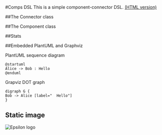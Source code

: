 #Comps DSL
This is a simple component-connector DSL. <a href="javascript:showView(['Model','Readme (HTML)'])">(HTML version)</a>

##The Connector class

<picto-view path="Model, Classes, Connector"/>

##The Component class

<picto-view path="Model, Classes, Component"/>

##Stats

<picto-view path="Model, Stats" style="width:100%;border:0px;height:400px"/>

##Embedded PlantUML and Graphviz

PlantUML sequence diagram

```render-plantuml
@startuml
Alice -> Bob : Hello
@enduml
```

Grapviz DOT graph

```render-graphviz-dot
digraph G {
Bob -> Alice [label="  Hello"]
}
```

## Static image

![Epsilon logo](epsilon.png)